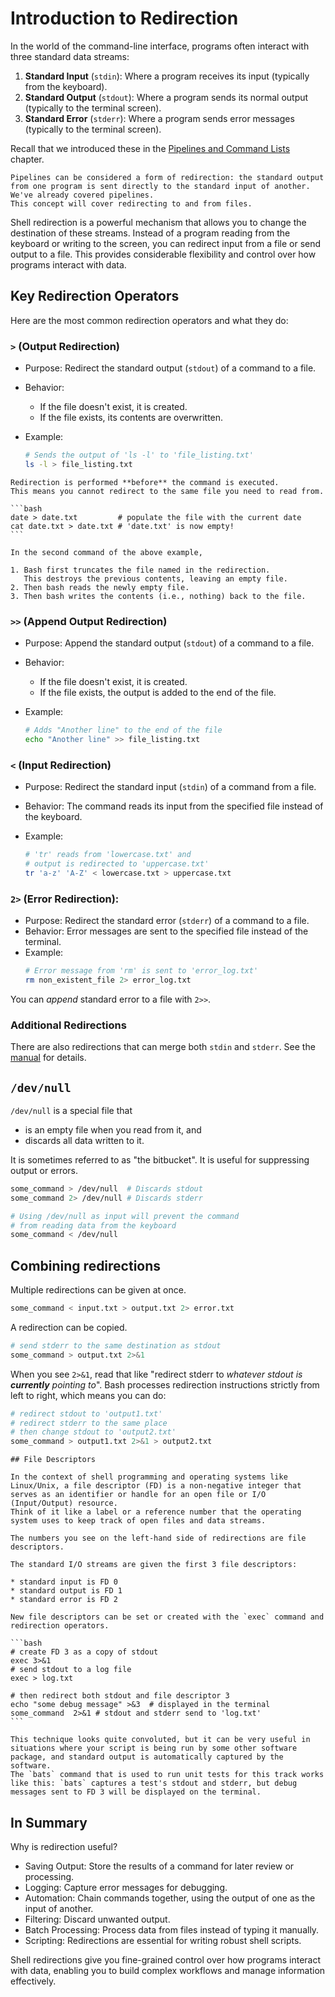 # Introduction to Redirection

In the world of the command-line interface, programs often interact with three standard data streams:

1. **Standard Input** (`stdin`): Where a program receives its input (typically from the keyboard).
1. **Standard Output** (`stdout`): Where a program sends its normal output (typically to the terminal screen).
1. **Standard Error** (`stderr`): Where a program sends error messages (typically to the terminal screen).

Recall that we introduced these in the [Pipelines and Command Lists][pipelines] chapter.

~~~~exercism/note
Pipelines can be considered a form of redirection: the standard output from one program is sent directly to the standard input of another.
We've already covered pipelines.
This concept will cover redirecting to and from files.
~~~~

Shell redirection is a powerful mechanism that allows you to change the destination of these streams.
Instead of a program reading from the keyboard or writing to the screen, you can redirect input from a file or send output to a file.
This provides considerable flexibility and control over how programs interact with data.

## Key Redirection Operators

Here are the most common redirection operators and what they do:

### `>` (Output Redirection)

* Purpose: Redirect the standard output (`stdout`) of a command to a file.
* Behavior:
  * If the file doesn't exist, it is created.
  * If the file exists, its contents are overwritten.
* Example:

  ```bash
  # Sends the output of 'ls -l' to 'file_listing.txt'
  ls -l > file_listing.txt
  ```

~~~~exercism/caution
Redirection is performed **before** the command is executed.
This means you cannot redirect to the same file you need to read from.

```bash
date > date.txt         # populate the file with the current date
cat date.txt > date.txt # 'date.txt' is now empty!
```

In the second command of the above example,

1. Bash first truncates the file named in the redirection.
   This destroys the previous contents, leaving an empty file.
2. Then bash reads the newly empty file.
3. Then bash writes the contents (i.e., nothing) back to the file.
~~~~

### `>>` (Append Output Redirection)

* Purpose: Append the standard output (`stdout`) of a command to a file.
* Behavior:
  * If the file doesn't exist, it is created.
  * If the file exists, the output is added to the end of the file.
* Example:

  ```bash
  # Adds "Another line" to the end of the file
  echo "Another line" >> file_listing.txt
  ```

### `<` (Input Redirection)

* Purpose: Redirect the standard input (`stdin`) of a command from a file.
* Behavior: The command reads its input from the specified file instead of the keyboard.
* Example:

  ```bash
  # 'tr' reads from 'lowercase.txt' and
  # output is redirected to 'uppercase.txt'
  tr 'a-z' 'A-Z' < lowercase.txt > uppercase.txt
  ```

### `2>` (Error Redirection):

* Purpose: Redirect the standard error (`stderr`) of a command to a file.
* Behavior: Error messages are sent to the specified file instead of the terminal.
* Example:
  ```bash
  # Error message from 'rm' is sent to 'error_log.txt'
  rm non_existent_file 2> error_log.txt
  ```

You can _append_ standard error to a file with `2>>`.

### Additional Redirections

There are also redirections that can merge both `stdin` and `stderr`.
See the [manual][manual] for details.

## `/dev/null`

`/dev/null` is a special file that

* is an empty file when you read from it, and
* discards all data written to it.

It is sometimes referred to as "the bitbucket".
It is useful for suppressing output or errors.

```bash
some_command > /dev/null  # Discards stdout
some_command 2> /dev/null # Discards stderr

# Using /dev/null as input will prevent the command
# from reading data from the keyboard
some_command < /dev/null
```

## Combining redirections

Multiple redirections can be given at once.

```bash
some_command < input.txt > output.txt 2> error.txt
```

A redirection can be copied.

```bash
# send stderr to the same destination as stdout
some_command > output.txt 2>&1
```

When you see `2>&1`, read that like "redirect stderr to _whatever stdout is **currently** pointing to_".
Bash processes redirection instructions strictly from left to right, which means you can do:

```bash
# redirect stdout to 'output1.txt'
# redirect stderr to the same place
# then change stdout to 'output2.txt'
some_command > output1.txt 2>&1 > output2.txt
```

~~~~exercism/advanced
## File Descriptors

In the context of shell programming and operating systems like Linux/Unix, a file descriptor (FD) is a non-negative integer that serves as an identifier or handle for an open file or I/O (Input/Output) resource.
Think of it like a label or a reference number that the operating system uses to keep track of open files and data streams.

The numbers you see on the left-hand side of redirections are file descriptors.

The standard I/O streams are given the first 3 file descriptors:

* standard input is FD 0
* standard output is FD 1
* standard error is FD 2

New file descriptors can be set or created with the `exec` command and redirection operators.

```bash
# create FD 3 as a copy of stdout
exec 3>&1
# send stdout to a log file
exec > log.txt

# then redirect both stdout and file descriptor 3
echo "some debug message" >&3  # displayed in the terminal
some_command  2>&1 # stdout and stderr send to 'log.txt'
```

This technique looks quite convoluted, but it can be very useful in situations where your script is being run by some other software package, and standard output is automatically captured by the software.
The `bats` command that is used to run unit tests for this track works like this: `bats` captures a test's stdout and stderr, but debug messages sent to FD 3 will be displayed on the terminal.
~~~~

## In Summary

Why is redirection useful?

* Saving Output: Store the results of a command for later review or processing.
* Logging: Capture error messages for debugging.
* Automation: Chain commands together, using the output of one as the input of another.
* Filtering: Discard unwanted output.
* Batch Processing: Process data from files instead of typing it manually.
* Scripting: Redirections are essential for writing robust shell scripts.

Shell redirections give you fine-grained control over how programs interact with data, enabling you to build complex workflows and manage information effectively.

[pipelines]: https://exercism.org/tracks/bash/concepts/pipelines
[manual]: https://www.gnu.org/software/bash/manual/bash.html#Redirections